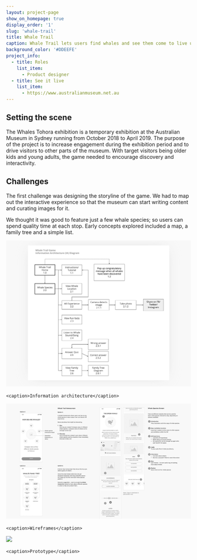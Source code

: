 ```yaml
---
layout: project-page
show_on_homepage: true
display_order: '1'
slug: 'whale-trail'
title: Whale Trail
caption: Whale Trail lets users find whales and see them come to live using AR technology.
background_color: '#DDEEFE'
project_info:
  - title: Roles
    list_item:
      - Product designer
  - title: See it live
    list_item:
      - https://www.australianmuseum.net.au
---
```


## Setting the scene

The Whales Tohora exhibition is a temporary exhibition at the Australian Museum in Sydney running from October 2018 to April 2019. The purpose of the project is to increase engagement during the exhibition period and to drive visitors to other parts of the museum. With target visitors being older kids and young adults, the game needed to encourage discovery and interactivity.

## Challenges

The first challenge was designing the storyline of the game. We had to map out the interactive experience so that the museum can start writing content and curating images for it.

We thought it was good to feature just a few whale species; so users can spend quality time at each stop. Early concepts explored included a map, a family tree and a simple list.

![](/static/whale_ia.png)

    <caption>Information architecture</caption>

![](/static/whale_wire.png)

    <caption>Wireframes</caption>

![](/static/whale_proto.gif)

    <caption>Prototype</caption>

